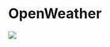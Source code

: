 # OpenWeather

![](https://github.com/Go0osee/OpenWeather/blob/fbe380df56e0254798a96995b1d56bfce8e8faab/OpenWeather.gif)
